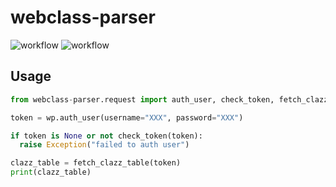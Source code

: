 # webclass-parser

![workflow](https://github.com/u120022/webclass-parser/actions/workflows/lint.yml/badge.svg)
![workflow](https://github.com/u120022/webclass-parser/actions/workflows/test.yml/badge.svg)

## Usage

```python
from webclass-parser.request import auth_user, check_token, fetch_clazz_table

token = wp.auth_user(username="XXX", password="XXX")

if token is None or not check_token(token):
  raise Exception("failed to auth user")

clazz_table = fetch_clazz_table(token)
print(clazz_table)
```
